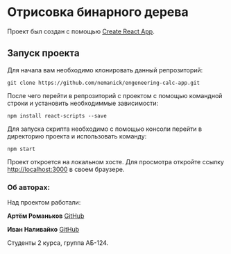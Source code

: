 # Отрисовка бинарного дерева

Проект был создан с помощью [Create React App](https://github.com/facebook/create-react-app).

## Запуск проекта

Для начала вам необходимо клонировать данный репрозиторий:

```
git clone https://github.com/nemanick/engeneering-calc-app.git
```
После чего перейти в репрозиторий с проектом с помощью командной строки и установить необходиммые зависимости:
```
npm install react-scripts --save
```
Для запуска скрипта необходимо с помощью консоли перейти в директорию проекта и использовать команду:

```
npm start
```
Проект откроется на локальном хосте. Для просмотра откройте ссылку [http://localhost:3000](http://localhost:3000)
в своем браузере.

### Об авторах:
Над проектом работали:

**Артём Романьков**
[GitHub](https://github.com/Hodotyn) 

**Иван Наливайко**
[GitHub](https://github.com/nemanick)

Студенты 2 курса, группа АБ-124.
